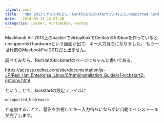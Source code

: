 ```yaml
---
layout: post
title:  "MBA 2013でゲストOSとしてCentOSをkickstartで入れるとunsuported hardwareと出てインストールが自動で終わらない"
date:   2014-03-13 22:57:26
categories: packer, virtualbox, centos
---
```


Mackbook Air 2013上のpackerでvirtualboxでCentos 6.5のboxを作っているとunsupported hardwareという画面が出て、キー入力待ちになりました。
もう一世代前のMacbookPro 2012だと出ません。

調べてみたら、RedHatのkickstartのページにちゃんと書いてある。

https://access.redhat.com/site/documentation/ja-JP/Red_Hat_Enterprise_Linux/6/html/Installation_Guide/s1-kickstart2-options.html

ということで、kickstartの設定ファイルに

	unsuported_hadreware
	
と追加することで、警告を無視してキー入力待ちにならずに自動でインストールが完了します。
